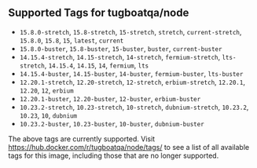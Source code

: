 ## Supported Tags for tugboatqa/node

* `15.8.0-stretch`, `15.8-stretch`, `15-stretch`, `stretch`, `current-stretch`, `15.8.0`, `15.8`, `15`, `latest`, `current`
* `15.8.0-buster`, `15.8-buster`, `15-buster`, `buster`, `current-buster`
* `14.15.4-stretch`, `14.15-stretch`, `14-stretch`, `fermium-stretch`, `lts-stretch`, `14.15.4`, `14.15`, `14`, `fermium`, `lts`
* `14.15.4-buster`, `14.15-buster`, `14-buster`, `fermium-buster`, `lts-buster`
* `12.20.1-stretch`, `12.20-stretch`, `12-stretch`, `erbium-stretch`, `12.20.1`, `12.20`, `12`, `erbium`
* `12.20.1-buster`, `12.20-buster`, `12-buster`, `erbium-buster`
* `10.23.2-stretch`, `10.23-stretch`, `10-stretch`, `dubnium-stretch`, `10.23.2`, `10.23`, `10`, `dubnium`
* `10.23.2-buster`, `10.23-buster`, `10-buster`, `dubnium-buster`

The above tags are currently supported. Visit https://hub.docker.com/r/tugboatqa/node/tags/ to see a list of all available tags for this image, including those that are no longer supported.
